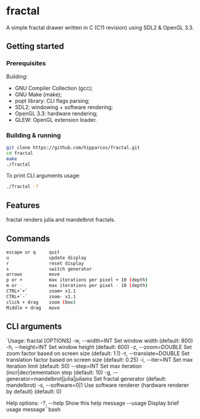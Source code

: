 # fractal

A simple fractal drawer written in C (C11 revision) using SDL2 & OpenGL 3.3.

## Getting started

### Prerequisites

Building:

- GNU Compiler Collection (gcc);
- GNU Make (make);
- popt library: CLI flags parsing;
- SDL2: windowing + software rendering;
- OpenGL 3.3: hardware rendering;
- GLEW: OpenGL extension loader.

### Building & running

```bash
git clone https://github.com/hipparcos/fractal.git
cd fractal
make
./fractal
```

To print CLI arguments usage:
```bash
./fractal -?
```

## Features

fractal renders julia and mandelbrot fractals.

## Commands

```bash
escape or q     quit
u               update display
r               reset display
s               switch generator
arrows          move
p or +          max iterations per pixel + 10 (depth)
m or -          max iterations per pixel - 10 (depth)
CTRL+`+`        zoom+ x1.1
CTRL+`-`        zoom- x1.1
click + drag    zoom (box)
Middle + drag   move
```

## CLI arguments

`Usage: fractal [OPTIONS]
  -w, --width=INT                              Set window width (default: 800)
  -h, --height=INT                             Set window height (default: 600)
  -z, --zoom=DOUBLE                            Set zoom factor based on screen size (default: 1.1)
  -t, --translate=DOUBLE                       Set translation factor based on screen size (default: 0.25)
  -i, --iter=INT                               Set max iteration limit (default: 50)
      --step=INT                               Set max iteration (incr|decr)ementation step (default: 10)
  -g, --generator=mandelbrot|julia|juliams     Set fractal generator (default: mandelbrot)
  -s, --software=0|1                           Use software renderer (hardware renderer by default) (default: 0)

Help options:
  -?, --help                                   Show this help message
      --usage                                  Display brief usage message``bash
```
